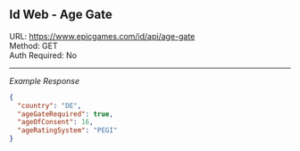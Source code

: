 ## Id Web - Age Gate

URL: https://www.epicgames.com/id/api/age-gate \
Method: GET \
Auth Required: No

---

_Example Response_

```json
{
  "country": "DE",
  "ageGateRequired": true,
  "ageOfConsent": 16,
  "ageRatingSystem": "PEGI"
}
```
